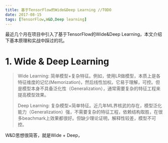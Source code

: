 ```yaml
---
title: 基于TensorFlow的Wide&Deep Learning //TODO
date: 2017-08-15
tags: [TensorFlow,W&D,Deep learning]
---
```


最近几个月在项目中引入了基于TensorFlow的Wide&Deep Learning，本文介绍下基本原理和实战中踩过的坑。

<!--more-->

# 1. Wide & Deep Learning #

> Wide Learning: 简单模型+复杂特征。例如，使用LR做模型，本质上是各特征维度的记忆(Memorization)，然后线性加权。它易于理解，可控。但是模型本身不具备泛化性（Generalization），通常需要复杂的特征工程来提高模型效果。
>
> Deep Learning: 复杂模型+简单特征。近几年ML界核武的存在，模型泛化能力（Generalization）强，不需要复杂的特征工程，依赖结构取胜，在很多beachmark上效果都很好。但缺少理论证明，解释性较差，模型不可控。

W&D思想很简答，就是Wide + Deep，